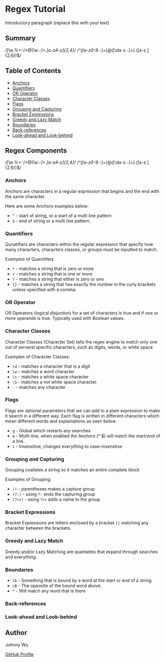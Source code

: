 # Regex Tutorial
Introductory paragraph (replace this with your text)

## Summary

/[\w._%+-]+@[\w.-]+\.[a-zA-z]{2,4}/
/^([a-z0-9_\.-]+)@([\da-z\.-]+)\.([a-z\.]{2,6})$/

## Table of Contents

- [Anchors](#anchors)
- [Quantifiers](#quantifiers)
- [OR Operator](#or-operator)
- [Character Classes](#character-classes)
- [Flags](#flags)
- [Grouping and Capturing](#grouping-and-capturing)
- [Bracket Expressions](#bracket-expressions)
- [Greedy and Lazy Match](#greedy-and-lazy-match)
- [Boundaries](#boundaries)
- [Back-references](#back-references)
- [Look-ahead and Look-behind](#look-ahead-and-look-behind)

## Regex Components

/[\w._%+-]+@[\w.-]+\.[a-zA-z]{2,4}/
/^([a-z0-9_\.-]+)@([\da-z\.-]+)\.([a-z\.]{2,6})$/

### Anchors

Anchors are characters in a regular expression that begins and the end with the same character.  

Here are some Anchors examples below:

* `^` - start of string, or a start of a multi line pattern
* `$` - end of string or a multi line pattern. 


### Quantifiers

Qunatifiers are characters within the regular expression that specify how many characters, characters classes, or groups must be inputted to match.

Examples of Quanitifers

* `*` - matches a string that is zero or more
* `+` - matches a string that is one or more
* `?` - matches a string that either is zero or one
* `{}` -  matches a string that has exactly the number in the curly brackets unless specified with a comma. 


### OR Operator

OR Operators (logical disjuction) for a set of characters is true  and if one or more operands is true. Typically used with Boolean values. 

### Character Classes

Character Classes (Character Set) tells the regex engine to match only one out of serveral specific characters, such as digits, words, or white space

Examples of Character Classes:

* `\d` - matches a character that is a digit
* `\w` - matches a word character
* `\s` - matches a white space character 
* `\S` - matches a not white space character.
* `.` - matches any character



### Flags

Flags are optional parameters that we can add to a plain expression to make it search in a different way. Each flag is written in different characters which mean different words and explainations as seen below.

* `g` - Global which restarts any searches
* `m` - Multi-line, when enabled the Anchors (^ $) will match the start/end of a line.
* `i` - Insensitive, changes everything to case-insenstive

### Grouping and Capturing
Grouping coallates a string so it matches an entire complete block

Examples of Grouping:
* `()` - parentheses makes a capture group
* `(?:)` - using `?:` ends the capturing group
* `(?<>)` - using `?<>` adds a name to the group

### Bracket Expressions

Bracket Expressions are letters enclosed by a bracket `[]` matching any character between the brackets. 

### Greedy and Lazy Match

Greedy and/or Lazy Matching are quantaties that expand through searches and everything. 


### Boundaries

* `\b` - Something that is bound by a word at the start or end of a string
* `\B` - The opposite of the bound word above.
* `*` - Will match any word that is there


### Back-references


### Look-ahead and Look-behind

## Author

Johnny Wu

[GitHub Profile](https://github.com/WuJoh)
